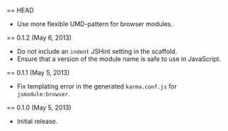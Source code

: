 == HEAD

* Use more flexible UMD-pattern for browser modules.

== 0.1.2 (May 6, 2013)

* Do not include an `indent` JSHint setting in the scaffold.
* Ensure that a version of the module name is safe to use in JavaScript.

== 0.1.1 (May 5, 2013)

* Fix templating error in the generated `karma.conf.js` for `jsmodule:browser`.

== 0.1.0 (May 5, 2013)

* Initial release.
